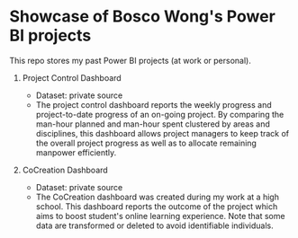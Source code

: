 # Showcase of Bosco Wong's Power BI projects

This repo stores my past Power BI projects (at work or personal).

1. Project Control Dashboard

    - Dataset: private source
    - The project control dashboard reports the weekly progress and project-to-date progress of an on-going project. By comparing the man-hour planned and man-hour spent clustered by areas and disciplines, this dashboard allows project managers to keep track of the overall project progress as well as to allocate remaining manpower efficiently. 

2. CoCreation Dashboard

    - Dataset: private source
    - The CoCreation dashboard was created during my work at a high school. This dashboard reports the outcome of the project which aims to boost student's online learning experience. Note that some data are transformed or deleted to avoid identifiable individuals.

